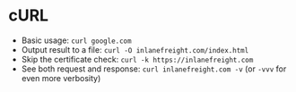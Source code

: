 # cURL
- Basic usage: `curl google.com`
- Output result to a file: `curl -O inlanefreight.com/index.html`
- Skip the certificate check: `curl -k https://inlanefreight.com`
- See both request and response: `curl inlanefreight.com -v` (or `-vvv` for even more verbosity)
